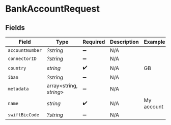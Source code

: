 # BankAccountRequest


## Fields

| Field                   | Type                    | Required                | Description             | Example                 |
| ----------------------- | ----------------------- | ----------------------- | ----------------------- | ----------------------- |
| `accountNumber`         | *?string*               | :heavy_minus_sign:      | N/A                     |                         |
| `connectorID`           | *?string*               | :heavy_minus_sign:      | N/A                     |                         |
| `country`               | *string*                | :heavy_check_mark:      | N/A                     | GB                      |
| `iban`                  | *?string*               | :heavy_minus_sign:      | N/A                     |                         |
| `metadata`              | array<string, *string*> | :heavy_minus_sign:      | N/A                     |                         |
| `name`                  | *string*                | :heavy_check_mark:      | N/A                     | My account              |
| `swiftBicCode`          | *?string*               | :heavy_minus_sign:      | N/A                     |                         |